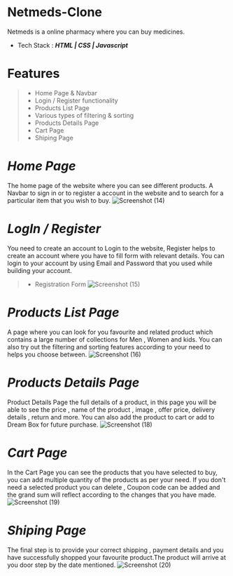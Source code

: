 # Netmeds-Clone
Netmeds is a online pharmacy where you can buy medicines.

- Tech Stack :
***HTML | CSS | Javascript***

Features
=======
>- Home Page & Navbar
>- Login / Register functionality
>- Products List Page
>- Various types of filtering & sorting
>- Products Details Page
>- Cart Page
>- Shiping Page

***Home Page***
==============
The home page of the website where you can see different products.
A Navbar to sign in or to register a account in the website and to search for a particular item that you wish to buy.
![Screenshot (14)](https://user-images.githubusercontent.com/103952018/194708029-f148407c-55ad-4ac2-9c95-daa9f2b81488.png)


***LogIn / Register***
======
You need to create an account to Login to the website, Register helps to create an account where you have to fill form with relevant details.
You can login to your account by using Email and Password that you used while building your account.

>- Registration Form
![Screenshot (15)](https://user-images.githubusercontent.com/103952018/194708091-46332382-3b7a-47ed-9e75-523bab3d5f53.png)


***Products List Page***
====
A page where you can look for you favourite and related product which contains a large number of collections for Men , Women and kids.
You can also try out the filtering and sorting features according to your need to helps you choose between.
![Screenshot (16)](https://user-images.githubusercontent.com/103952018/194708150-1f6e36b9-61dd-48b1-a043-887a9d668de0.png)

***Products Details Page***
====
Product Details Page the full details of a product, in this page you will be able to see the price , name of the product , image , offer price, delivery details , return and more. You can also add the product to cart or add to Dream Box for future purchase. 
![Screenshot (18)](https://user-images.githubusercontent.com/103952018/194708214-34040cc6-86a0-4823-a361-d3d22fe13f4d.png)

***Cart Page***
====
In the Cart Page you can see the products that you have selected to buy, you can add multiple quantity of the products as per your need.
If you don't need a selected product you can delete , Coupon code can be added and the grand sum will reflect according to the changes that you have made.
![Screenshot (19)](https://user-images.githubusercontent.com/103952018/194708254-392cd2ae-b65a-4632-83d4-60a6e6825931.png)

***Shiping Page***
=====
The final step is to provide your correct shipping , payment details and you have successfully shopped your favourite product.The product will arrive at you door step by the date mentioned.
![Screenshot (20)](https://user-images.githubusercontent.com/103952018/194708303-d1412516-90ab-4052-8fc7-c966ec0b75bf.png)




